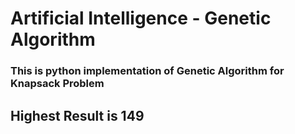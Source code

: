 # **Artificial Intelligence - Genetic Algorithm**

### This is python implementation of Genetic Algorithm for Knapsack Problem

## Highest Result is 149
